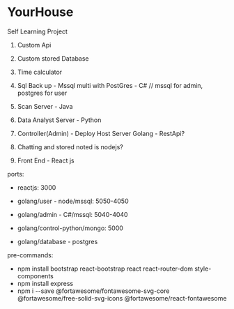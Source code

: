 # YourHouse
Self Learning Project 
1. Custom Api 
2. Custom stored Database
3. Time calculator

4. Sql Back up - Mssql multi with PostGres - C# 
// mssql for admin, postgres for user

5. Scan Server - Java

6. Data Analyst Server - Python

7. Controller(Admin) - Deploy Host Server Golang - RestApi?

8. Chatting and stored noted is nodejs?

9. Front End - React js


ports:
+ reactjs: 3000

+ golang/user - node/mssql: 5050-4050

+ golang/admin - C#/mssql: 5040-4040

+ golang/control-python/mongo: 5000 

+ golang/database - postgres


pre-commands:
+ npm install bootstrap react-bootstrap react react-router-dom style-components
+ npm install express
+ npm i --save @fortawesome/fontawesome-svg-core @fortawesome/free-solid-svg-icons @fortawesome/react-fontawesome
